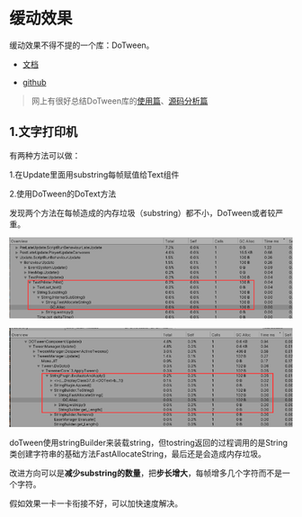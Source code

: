 # 缓动效果

缓动效果不得不提的一个库：DoTween。

*   [文档](http://dotween.demigiant.com/documentation.php "文档")

*   [github](https://github.com/Demigiant/dotween "github")

> 网上有很好总结DoTween库的[使用篇](https://zhuanlan.zhihu.com/p/525880609 "使用篇")、[源码分析篇](https://blog.csdn.net/fdyshlk/article/details/80031574 "源码分析篇")

## 1.文字打印机

有两种方法可以做：

1.在Update里面用substring每帧赋值给Text组件

2.使用DoTween的DoText方法

&#x20;发现两个方法在每帧造成的内存垃圾（substring）都不小，DoTween或者较严重。

![](image/image_6kBmYrFjUx.png)

![](image/image_5X4IkTvmm8.png)

doTween使用stringBuilder来装载string，但tostring返回的过程调用的是String类创建字符串的基础方法FastAllocateString，最后还是会造成内存垃圾。

改进方向可以是**减少substring的数量**，把**步长增大**，每帧增多几个字符而不是一个字符。

假如效果一卡一卡衔接不好，可以加快速度解决。
